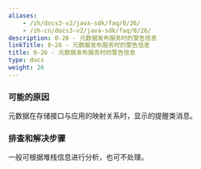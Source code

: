 ```yaml
---
aliases:
    - /zh/docs3-v2/java-sdk/faq/0/26/
    - /zh-cn/docs3-v2/java-sdk/faq/0/26/
description: 0-26 - 元数据发布服务时的警告信息
linkTitle: 0-26 - 元数据发布服务时的警告信息
title: 0-26 - 元数据发布服务时的警告信息
type: docs
weight: 26
---
```







### 可能的原因

元数据在存储接口与应用的映射关系时，显示的提醒类消息。

### 排查和解决步骤

一般可根据堆栈信息进行分析，也可不处理。